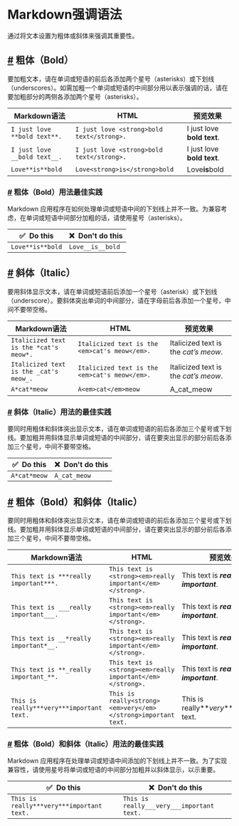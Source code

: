 # Markdown强调语法

通过将文本设置为粗体或斜体来强调其重要性。

## [#](https://markdown.com.cn/basic-syntax/emphasis.html#%E7%B2%97%E4%BD%93%EF%BC%88bold%EF%BC%89) 粗体（Bold）

要加粗文本，请在单词或短语的前后各添加两个星号（asterisks）或下划线（underscores）。如需加粗一个单词或短语的中间部分用以表示强调的话，请在要加粗部分的两侧各添加两个星号（asterisks）。

| Markdown语法 | HTML | 预览效果 |
| --- | --- | --- |
| `I just love **bold text**.` | `I just love <strong>bold text</strong>.` | I just love **bold text**. |
| `I just love __bold text__.` | `I just love <strong>bold text</strong>.` | I just love **bold text**. |
| `Love**is**bold` | `Love<strong>is</strong>bold` | Love**is**bold |

### [#](https://markdown.com.cn/basic-syntax/emphasis.html#%E7%B2%97%E4%BD%93%EF%BC%88bold%EF%BC%89%E7%94%A8%E6%B3%95%E6%9C%80%E4%BD%B3%E5%AE%9E%E8%B7%B5) 粗体（Bold）用法最佳实践

Markdown 应用程序在如何处理单词或短语中间的下划线上并不一致。为兼容考虑，在单词或短语中间部分加粗的话，请使用星号（asterisks）。

| ✅  Do this | ❌  Don't do this |
| --- | --- |
| `Love**is**bold` | `Love__is__bold` |

## [#](https://markdown.com.cn/basic-syntax/emphasis.html#%E6%96%9C%E4%BD%93%EF%BC%88italic%EF%BC%89) 斜体（Italic）

要用斜体显示文本，请在单词或短语前后添加一个星号（asterisk）或下划线（underscore）。要斜体突出单词的中间部分，请在字母前后各添加一个星号，中间不要带空格。

| Markdown语法 | HTML | 预览效果 |
| --- | --- | --- |
| `Italicized text is the *cat's meow*.` | `Italicized text is the <em>cat's meow</em>.` | Italicized text is the _cat’s meow_. |
| `Italicized text is the _cat's meow_.` | `Italicized text is the <em>cat's meow</em>.` | Italicized text is the _cat’s meow_. |
| `A*cat*meow` | `A<em>cat</em>meow` | A_cat_meow |

### [#](https://markdown.com.cn/basic-syntax/emphasis.html#%E6%96%9C%E4%BD%93%EF%BC%88italic%EF%BC%89%E7%94%A8%E6%B3%95%E7%9A%84%E6%9C%80%E4%BD%B3%E5%AE%9E%E8%B7%B5) 斜体（Italic）用法的最佳实践

要同时用粗体和斜体突出显示文本，请在单词或短语的前后各添加三个星号或下划线。要加粗并用斜体显示单词或短语的中间部分，请在要突出显示的部分前后各添加三个星号，中间不要带空格。

| ✅  Do this | ❌  Don't do this |
| --- | --- |
| `A*cat*meow` | `A_cat_meow` |

## [#](https://markdown.com.cn/basic-syntax/emphasis.html#%E7%B2%97%E4%BD%93%EF%BC%88bold%EF%BC%89%E5%92%8C%E6%96%9C%E4%BD%93%EF%BC%88italic%EF%BC%89) 粗体（Bold）和斜体（Italic）

要同时用粗体和斜体突出显示文本，请在单词或短语的前后各添加三个星号或下划线。要加粗并用斜体显示单词或短语的中间部分，请在要突出显示的部分前后各添加三个星号，中间不要带空格。

| Markdown语法 | HTML | 预览效果 |
| --- | --- | --- |
| `This text is ***really important***.` | `This text is <strong><em>really important</em></strong>.` | This text is **_really important_**. |
| `This text is ___really important___.` | `This text is <strong><em>really important</em></strong>.` | This text is **_really important_**. |
| `This text is __*really important*__.` | `This text is <strong><em>really important</em></strong>.` | This text is **_really important_**. |
| `This text is **_really important_**.` | `This text is <strong><em>really important</em></strong>.` | This text is **_really important_**. |
| `This is really***very***important text.` | `This is really<strong><em>very</em></strong>important text.` | This is really**_very_**important text. |

### [#](https://markdown.com.cn/basic-syntax/emphasis.html#%E7%B2%97%E4%BD%93%EF%BC%88bold%EF%BC%89%E5%92%8C%E6%96%9C%E4%BD%93%EF%BC%88italic%EF%BC%89%E7%94%A8%E6%B3%95%E7%9A%84%E6%9C%80%E4%BD%B3%E5%AE%9E%E8%B7%B5) 粗体（Bold）和斜体（Italic）用法的最佳实践

Markdown 应用程序在处理单词或短语中间添加的下划线上并不一致。为了实现兼容性，请使用星号将单词或短语的中间部分加粗并以斜体显示，以示重要。

| ✅  Do this | ❌  Don't do this |
| --- | --- |
| `This is really***very***important text.` | `This is really___very___important text.` |